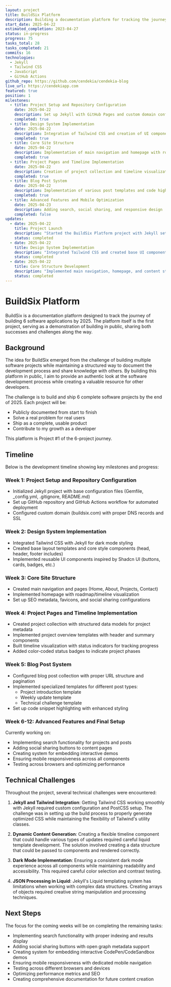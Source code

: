 ```yaml
---
layout: project
title: BuildSix Platform
description: Building a documentation platform for tracking the journey of creating 6 software projects by 2025
start_date: 2025-04-22
estimated_completion: 2023-04-27
status: in-progress
progress: 75
tasks_total: 28
tasks_completed: 21
commits: 16
technologies:
  - Jekyll
  - Tailwind CSS
  - JavaScript
  - GitHub Actions
github_repo: https://github.com/cendekia/cendekia-blog
live_url: https://cendekiapp.com
featured: true
position: 1
milestones:
  - title: Project Setup and Repository Configuration
    date: 2025-04-22
    description: Set up Jekyll with GitHub Pages and custom domain configuration
    completed: true
  - title: Design System Implementation
    date: 2025-04-22
    description: Integration of Tailwind CSS and creation of UI components
    completed: true
  - title: Core Site Structure
    date: 2025-04-22
    description: Implementation of main navigation and homepage with roadmap
    completed: true
  - title: Project Pages and Timeline Implementation
    date: 2025-04-22
    description: Creation of project collection and timeline visualization
    completed: true
  - title: Blog Post System
    date: 2025-04-22
    description: Implementation of various post templates and code highlighting
    completed: true
  - title: Advanced Features and Mobile Optimization
    date: 2025-04-23
    description: Adding search, social sharing, and responsive design
    completed: false
updates:
  - date: 2025-04-22
    title: Project Launch
    description: "Started the BuildSix Platform project with Jekyll setup and initial configuration"
    status: completed
  - date: 2025-04-22
    title: Design System Implementation
    description: "Integrated Tailwind CSS and created base UI components inspired by Shadcn UI"
    status: completed
  - date: 2025-04-22
    title: Core Structure Development
    description: "Implemented main navigation, homepage, and content structure"
    status: completed
---
```


# BuildSix Platform

BuildSix is a documentation platform designed to track the journey of building 6 software applications by 2025. The platform itself is the first project, serving as a demonstration of building in public, sharing both successes and challenges along the way.

## Background

The idea for BuildSix emerged from the challenge of building multiple software projects while maintaining a structured way to document the development process and share knowledge with others. By building this platform in public, I aim to provide an authentic look at the software development process while creating a valuable resource for other developers.

The challenge is to build and ship 6 complete software projects by the end of 2025. Each project will be:

- Publicly documented from start to finish
- Solve a real problem for real users
- Ship as a complete, usable product
- Contribute to my growth as a developer

This platform is Project #1 of the 6-project journey.

## Timeline

Below is the development timeline showing key milestones and progress:

### Week 1: Project Setup and Repository Configuration

- Initialized Jekyll project with base configuration files (Gemfile, _config.yml, .gitignore, README.md)
- Set up GitHub repository and GitHub Actions workflow for automated deployment
- Configured custom domain (buildsix.com) with proper DNS records and SSL

### Week 2: Design System Implementation

- Integrated Tailwind CSS with Jekyll for dark mode styling
- Created base layout templates and core style components (head, header, footer includes)
- Implemented reusable UI components inspired by Shadcn UI (buttons, cards, badges, etc.)

### Week 3: Core Site Structure

- Created main navigation and pages (Home, About, Projects, Contact)
- Implemented homepage with roadmap/timeline visualization
- Set up SEO metadata, favicons, and social sharing configurations

### Week 4: Project Pages and Timeline Implementation

- Created project collection with structured data models for project metadata
- Implemented project overview templates with header and summary components
- Built timeline visualization with status indicators for tracking progress
- Added color-coded status badges to indicate project phases

### Week 5: Blog Post System

- Configured blog post collection with proper URL structure and pagination
- Implemented specialized templates for different post types:
  - Project introduction template
  - Weekly update template
  - Technical challenge template
- Set up code snippet highlighting with enhanced styling

### Week 6-12: Advanced Features and Final Setup

Currently working on:
- Implementing search functionality for projects and posts
- Adding social sharing buttons to content pages
- Creating system for embedding interactive demos
- Ensuring mobile responsiveness across all components
- Testing across browsers and optimizing performance

## Technical Challenges

Throughout the project, several technical challenges were encountered:

1. **Jekyll and Tailwind Integration**: Getting Tailwind CSS working smoothly with Jekyll required custom configuration and PostCSS setup. The challenge was in setting up the build process to properly generate optimized CSS while maintaining the flexibility of Tailwind's utility classes.

2. **Dynamic Content Generation**: Creating a flexible timeline component that could handle various types of updates required careful liquid template development. The solution involved creating a data structure that could be passed to components and rendered correctly.

3. **Dark Mode Implementation**: Ensuring a consistent dark mode experience across all components while maintaining readability and accessibility. This required careful color selection and contrast testing.

4. **JSON Processing in Liquid**: Jekyll's Liquid templating system has limitations when working with complex data structures. Creating arrays of objects required creative string manipulation and processing techniques.

## Next Steps

The focus for the coming weeks will be on completing the remaining tasks:

- Implementing search functionality with proper indexing and results display
- Adding social sharing buttons with open graph metadata support
- Creating system for embedding interactive CodePen/CodeSandbox demos
- Ensuring mobile responsiveness with dedicated mobile navigation
- Testing across different browsers and devices
- Optimizing performance metrics and SEO
- Creating comprehensive documentation for future content creation 